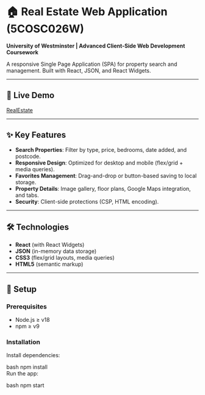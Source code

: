 # 🏠 Real Estate Web Application (5COSC026W)  
**University of Westminster | Advanced Client-Side Web Development Coursework**  

A responsive Single Page Application (SPA) for property search and management. Built with React, JSON, and React Widgets.  

---

## 🔗 Live Demo
[RealEstate](https://real-estate-app-plum.vercel.app/)

---

## ✨ Key Features  
- **Search Properties**: Filter by type, price, bedrooms, date added, and postcode.  
- **Responsive Design**: Optimized for desktop and mobile (flex/grid + media queries).  
- **Favorites Management**: Drag-and-drop or button-based saving to local storage.  
- **Property Details**: Image gallery, floor plans, Google Maps integration, and tabs.  
- **Security**: Client-side protections (CSP, HTML encoding).  

---

## 🛠️ Technologies  
- **React** (with React Widgets)  
- **JSON** (in-memory data storage)  
- **CSS3** (flex/grid layouts, media queries)  
- **HTML5** (semantic markup)  

---

## 🚀 Setup  

### Prerequisites  
- Node.js ≥ v18  
- npm ≥ v9  

### Installation  
Install dependencies:

bash
npm install  
Run the app:

bash
npm start  
